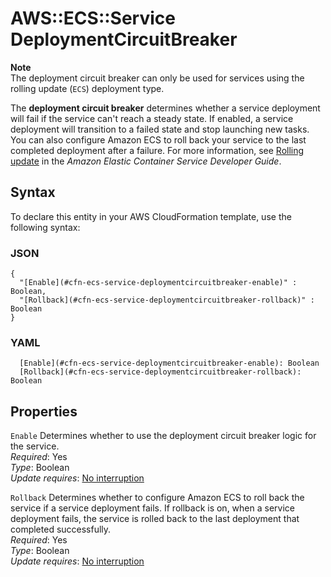 # AWS::ECS::Service DeploymentCircuitBreaker<a name="aws-properties-ecs-service-deploymentcircuitbreaker"></a>

**Note**  
The deployment circuit breaker can only be used for services using the rolling update \(`ECS`\) deployment type\.

The **deployment circuit breaker** determines whether a service deployment will fail if the service can't reach a steady state\. If enabled, a service deployment will transition to a failed state and stop launching new tasks\. You can also configure Amazon ECS to roll back your service to the last completed deployment after a failure\. For more information, see [Rolling update](https://docs.aws.amazon.com/AmazonECS/latest/developerguide/deployment-type-ecs.html) in the *Amazon Elastic Container Service Developer Guide*\.

## Syntax<a name="aws-properties-ecs-service-deploymentcircuitbreaker-syntax"></a>

To declare this entity in your AWS CloudFormation template, use the following syntax:

### JSON<a name="aws-properties-ecs-service-deploymentcircuitbreaker-syntax.json"></a>

```
{
  "[Enable](#cfn-ecs-service-deploymentcircuitbreaker-enable)" : Boolean,
  "[Rollback](#cfn-ecs-service-deploymentcircuitbreaker-rollback)" : Boolean
}
```

### YAML<a name="aws-properties-ecs-service-deploymentcircuitbreaker-syntax.yaml"></a>

```
  [Enable](#cfn-ecs-service-deploymentcircuitbreaker-enable): Boolean
  [Rollback](#cfn-ecs-service-deploymentcircuitbreaker-rollback): Boolean
```

## Properties<a name="aws-properties-ecs-service-deploymentcircuitbreaker-properties"></a>

`Enable`  <a name="cfn-ecs-service-deploymentcircuitbreaker-enable"></a>
Determines whether to use the deployment circuit breaker logic for the service\.  
*Required*: Yes  
*Type*: Boolean  
*Update requires*: [No interruption](https://docs.aws.amazon.com/AWSCloudFormation/latest/UserGuide/using-cfn-updating-stacks-update-behaviors.html#update-no-interrupt)

`Rollback`  <a name="cfn-ecs-service-deploymentcircuitbreaker-rollback"></a>
Determines whether to configure Amazon ECS to roll back the service if a service deployment fails\. If rollback is on, when a service deployment fails, the service is rolled back to the last deployment that completed successfully\.  
*Required*: Yes  
*Type*: Boolean  
*Update requires*: [No interruption](https://docs.aws.amazon.com/AWSCloudFormation/latest/UserGuide/using-cfn-updating-stacks-update-behaviors.html#update-no-interrupt)